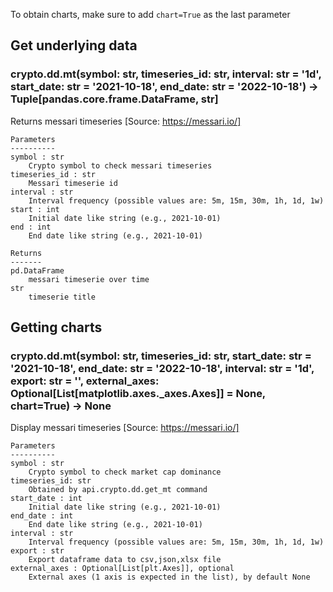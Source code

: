 To obtain charts, make sure to add `chart=True` as the last parameter

## Get underlying data 
### crypto.dd.mt(symbol: str, timeseries_id: str, interval: str = '1d', start_date: str = '2021-10-18', end_date: str = '2022-10-18') -> Tuple[pandas.core.frame.DataFrame, str]

Returns messari timeseries
    [Source: https://messari.io/]

    Parameters
    ----------
    symbol : str
        Crypto symbol to check messari timeseries
    timeseries_id : str
        Messari timeserie id
    interval : str
        Interval frequency (possible values are: 5m, 15m, 30m, 1h, 1d, 1w)
    start : int
        Initial date like string (e.g., 2021-10-01)
    end : int
        End date like string (e.g., 2021-10-01)

    Returns
    -------
    pd.DataFrame
        messari timeserie over time
    str
        timeserie title

## Getting charts 
### crypto.dd.mt(symbol: str, timeseries_id: str, start_date: str = '2021-10-18', end_date: str = '2022-10-18', interval: str = '1d', export: str = '', external_axes: Optional[List[matplotlib.axes._axes.Axes]] = None, chart=True) -> None

Display messari timeseries
    [Source: https://messari.io/]

    Parameters
    ----------
    symbol : str
        Crypto symbol to check market cap dominance
    timeseries_id: str
        Obtained by api.crypto.dd.get_mt command
    start_date : int
        Initial date like string (e.g., 2021-10-01)
    end_date : int
        End date like string (e.g., 2021-10-01)
    interval : str
        Interval frequency (possible values are: 5m, 15m, 30m, 1h, 1d, 1w)
    export : str
        Export dataframe data to csv,json,xlsx file
    external_axes : Optional[List[plt.Axes]], optional
        External axes (1 axis is expected in the list), by default None
